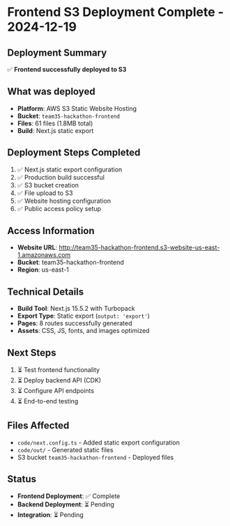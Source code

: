 # Frontend S3 Deployment Complete - 2024-12-19

## Deployment Summary
✅ **Frontend successfully deployed to S3**

## What was deployed
- **Platform**: AWS S3 Static Website Hosting
- **Bucket**: `team35-hackathon-frontend`
- **Files**: 61 files (1.8MB total)
- **Build**: Next.js static export

## Deployment Steps Completed
1. ✅ Next.js static export configuration
2. ✅ Production build successful
3. ✅ S3 bucket creation
4. ✅ File upload to S3
5. ✅ Website hosting configuration
6. ✅ Public access policy setup

## Access Information
- **Website URL**: http://team35-hackathon-frontend.s3-website-us-east-1.amazonaws.com
- **Bucket**: team35-hackathon-frontend
- **Region**: us-east-1

## Technical Details
- **Build Tool**: Next.js 15.5.2 with Turbopack
- **Export Type**: Static export (`output: 'export'`)
- **Pages**: 8 routes successfully generated
- **Assets**: CSS, JS, fonts, and images optimized

## Next Steps
1. ⏳ Test frontend functionality
2. ⏳ Deploy backend API (CDK)
3. ⏳ Configure API endpoints
4. ⏳ End-to-end testing

## Files Affected
- `code/next.config.ts` - Added static export configuration
- `code/out/` - Generated static files
- S3 bucket `team35-hackathon-frontend` - Deployed files

## Status
- **Frontend Deployment**: ✅ Complete
- **Backend Deployment**: ⏳ Pending
- **Integration**: ⏳ Pending